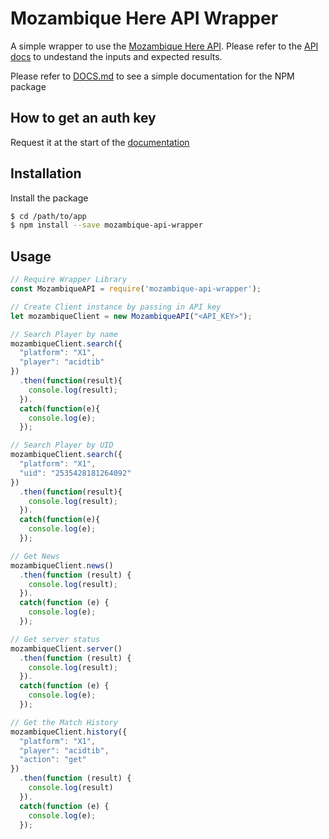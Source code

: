# Mozambique Here API Wrapper
A simple wrapper to use the [Mozambique Here API](https://github.com/HugoDerave/ApexLegendsAPI/blob/master/README.md). Please refer to the [API docs](https://apexlegendsapi.com/) to undestand the inputs and expected results.

Please refer to [DOCS.md](https://github.com/arubinofaux/mozambique-api-wrapper/blob/master/DOCS.md) to see a simple documentation for the NPM package

## How to get an auth key
Request it at the start of the [documentation](https://apexlegendsapi.com/)

## Installation

Install the package

```sh
$ cd /path/to/app
$ npm install --save mozambique-api-wrapper
```

## Usage

```js
// Require Wrapper Library
const MozambiqueAPI = require('mozambique-api-wrapper');

// Create Client instance by passing in API key
let mozambiqueClient = new MozambiqueAPI("<API_KEY>");

// Search Player by name
mozambiqueClient.search({
  "platform": "X1",
  "player": "acidtib"
})
  .then(function(result){
    console.log(result);
  }).
  catch(function(e){
    console.log(e);
  });

// Search Player by UID
mozambiqueClient.search({
  "platform": "X1",
  "uid": "2535428181264092"
})
  .then(function(result){
    console.log(result);
  }).
  catch(function(e){
    console.log(e);
  });

// Get News
mozambiqueClient.news()
  .then(function (result) {
    console.log(result);
  }).
  catch(function (e) {
    console.log(e);
  });

// Get server status
mozambiqueClient.server()
  .then(function (result) {
    console.log(result);
  }).
  catch(function (e) {
    console.log(e);
  });

// Get the Match History
mozambiqueClient.history({
  "platform": "X1",
  "player": "acidtib",
  "action": "get"
})
  .then(function (result) {
    console.log(result)
  }).
  catch(function (e) {
    console.log(e);
  });
```
